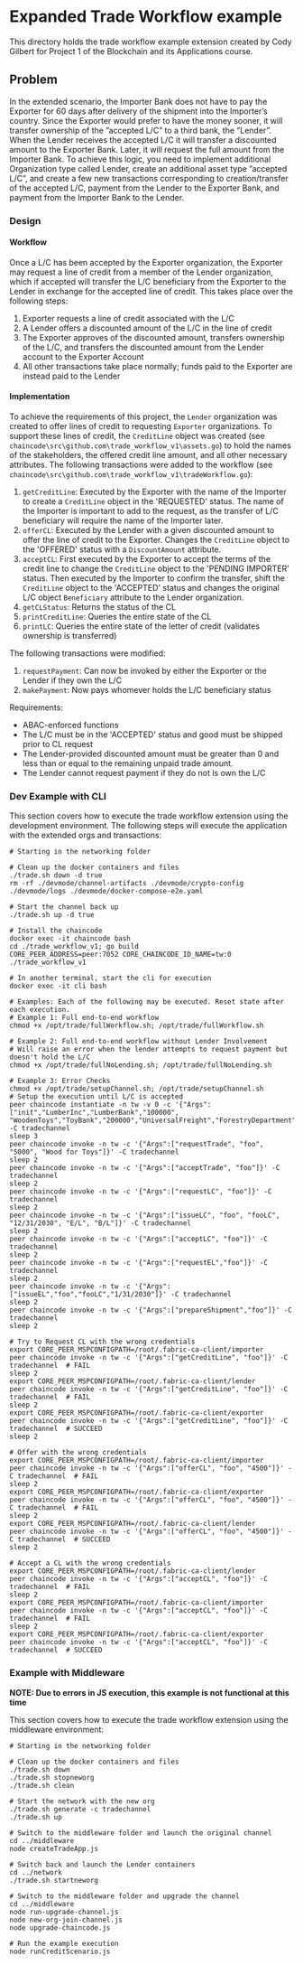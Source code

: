# Expanded Trade Workflow example
This directory holds the trade workflow example extension created by Cody Gilbert for Project 1 of the Blockchain and its Applications course.

## Problem
In the extended scenario, the Importer Bank does not have to pay the Exporter for 60 days after delivery of the shipment into the 
Importer’s country. 
Since the Exporter would prefer to have the money sooner, it will transfer ownership of the ”accepted L/C” to a 
third bank, the ”Lender”. When the Lender receives the accepted L/C it will transfer a discounted amount to the Exporter Bank. 
Later, it will request the full amount from the Importer Bank. To achieve this logic, you need to implement additional Organization type called 
Lender, create an additional asset type ”accepted L/C”, and create a few new transactions corresponding to creation/transfer of the accepted 
L/C, payment from the Lender to the Exporter Bank, and payment from the Importer Bank to the Lender.

### Design

#### Workflow
Once a L/C has been accepted by the Exporter organization, the Exporter may request a line of credit from a member of the
Lender organization, which if accepted will transfer the L/C beneficiary from the Exporter to the Lender in exchange for
the accepted line of credit. This takes place over the following steps:

1. Exporter requests a line of credit associated with the L/C
2. A Lender offers a discounted amount of the L/C in the line of credit
3. The Exporter approves of the discounted amount, transfers ownership of the L/C, and transfers the discounted amount 
from the Lender account to the Exporter Account
4. All other transactions take place normally; funds paid to the Exporter are instead paid to the Lender


#### Implementation
To achieve the requirements of this project, the `Lender` organization was created to offer lines of credit to requesting 
`Exporter` organizations. To support these lines of credit, the `CreditLine` object was created 
(see `chaincode\src\github.com\trade_workflow_v1\assets.go`) to hold the names of the stakeholders, the offered credit line 
amount, and all other necessary attributes.
The following transactions were added to the workflow (see `chaincode\src\github.com\trade_workflow_v1\tradeWorkflow.go`):

1. `getCreditLine`: Executed by the Exporter with the name of the Importer to create a `CreditLine` object in the 'REQUESTED' status.
The name of the Importer is important to add to the request, as the transfer of L/C beneficiary will require the name of the Importer later. 
2. `offerCL`: Executed by the Lender with a given discounted amount to offer the line of credit to the Exporter. Changes the
`CreditLine` object to the 'OFFERED' status with a `DiscountAmount` attribute.
3. `acceptCL`: First executed by the Exporter to accept the terms of the credit line to change the `CreditLine` object to the 'PENDING IMPORTER' status.
Then executed by the Importer to confirm the transfer, shift the `CreditLine` object to the 'ACCEPTED' status and changes the original L/C object `Beneficiary` 
attribute to the Lender organization.
4. `getCLStatus`: Returns the status of the CL
5. `printCreditLine`: Queries the entire state of the CL
6. `printLC`: Queries the entire state of the letter of credit (validates ownership is transferred)

The following transactions were modified:
1. `requestPayment`: Can now be invoked by either the Exporter or the Lender if they own the L/C
2. `makePayment`: Now pays whomever holds the L/C beneficiary status

Requirements:
* ABAC-enforced functions
* The L/C must be in the 'ACCEPTED' status and good must be shipped prior to CL request
* The Lender-provided discounted amount must be greater than 0 and less than or equal to the remaining unpaid trade amount.
* The Lender cannot request payment if they do not ls
own the L/C

### Dev Example with CLI
This section covers how to execute the trade workflow extension using the development environment. The following
steps will execute the application with the extended orgs and transactions:

```shell script
# Starting in the networking folder

# Clean up the docker containers and files
./trade.sh down -d true
rm -rf ./devmode/channel-artifacts ./devmode/crypto-config ./devmode/logs ./devmode/docker-compose-e2e.yaml 

# Start the channel back up
./trade.sh up -d true

# Install the chaincode
docker exec -it chaincode bash
cd ./trade_workflow_v1; go build
CORE_PEER_ADDRESS=peer:7052 CORE_CHAINCODE_ID_NAME=tw:0 ./trade_workflow_v1

# In another terminal, start the cli for execution
docker exec -it cli bash

# Examples: Each of the following may be executed. Reset state after each execution.
# Example 1: Full end-to-end workflow
chmod +x /opt/trade/fullWorkflow.sh; /opt/trade/fullWorkflow.sh

# Example 2: Full end-to-end workflow without Lender Involvement
# Will raise an error when the lender attempts to request payment but doesn't hold the L/C
chmod +x /opt/trade/fullNoLending.sh; /opt/trade/fullNoLending.sh

# Example 3: Error Checks
chmod +x /opt/trade/setupChannel.sh; /opt/trade/setupChannel.sh
# Setup the execution until L/C is accepted
peer chaincode instantiate -n tw -v 0 -c '{"Args":["init","LumberInc","LumberBank","100000", "WoodenToys","ToyBank","200000","UniversalFreight","ForestryDepartment","LenderBros","300000"]}' -C tradechannel
sleep 3
peer chaincode invoke -n tw -c '{"Args":["requestTrade", "foo", "5000", "Wood for Toys"]}' -C tradechannel
sleep 2
peer chaincode invoke -n tw -c '{"Args":["acceptTrade", "foo"]}' -C tradechannel
sleep 2
peer chaincode invoke -n tw -c '{"Args":["requestLC", "foo"]}' -C tradechannel
sleep 2
peer chaincode invoke -n tw -c '{"Args":["issueLC", "foo", "fooLC", "12/31/2030", "E/L", "B/L"]}' -C tradechannel
sleep 2
peer chaincode invoke -n tw -c '{"Args":["acceptLC", "foo"]}' -C tradechannel
sleep 2
peer chaincode invoke -n tw -c '{"Args":["requestEL","foo"]}' -C tradechannel
sleep 2
peer chaincode invoke -n tw -c '{"Args":["issueEL","foo","fooLC","1/31/2030"]}' -C tradechannel
sleep 2
peer chaincode invoke -n tw -c '{"Args":["prepareShipment","foo"]}' -C tradechannel
sleep 2

# Try to Request CL with the wrong credentials
export CORE_PEER_MSPCONFIGPATH=/root/.fabric-ca-client/importer
peer chaincode invoke -n tw -c '{"Args":["getCreditLine", "foo"]}' -C tradechannel  # FAIL
sleep 2
export CORE_PEER_MSPCONFIGPATH=/root/.fabric-ca-client/lender
peer chaincode invoke -n tw -c '{"Args":["getCreditLine", "foo"]}' -C tradechannel  # FAIL
sleep 2
export CORE_PEER_MSPCONFIGPATH=/root/.fabric-ca-client/exporter
peer chaincode invoke -n tw -c '{"Args":["getCreditLine", "foo"]}' -C tradechannel  # SUCCEED
sleep 2

# Offer with the wrong credentials
export CORE_PEER_MSPCONFIGPATH=/root/.fabric-ca-client/importer
peer chaincode invoke -n tw -c '{"Args":["offerCL", "foo", "4500"]}' -C tradechannel  # FAIL
sleep 2
export CORE_PEER_MSPCONFIGPATH=/root/.fabric-ca-client/exporter
peer chaincode invoke -n tw -c '{"Args":["offerCL", "foo", "4500"]}' -C tradechannel  # FAIL
sleep 2
export CORE_PEER_MSPCONFIGPATH=/root/.fabric-ca-client/lender
peer chaincode invoke -n tw -c '{"Args":["offerCL", "foo", "4500"]}' -C tradechannel  # SUCCEED
sleep 2

# Accept a CL with the wrong credentials
export CORE_PEER_MSPCONFIGPATH=/root/.fabric-ca-client/lender
peer chaincode invoke -n tw -c '{"Args":["acceptCL", "foo"]}' -C tradechannel  # FAIL
sleep 2
export CORE_PEER_MSPCONFIGPATH=/root/.fabric-ca-client/importer
peer chaincode invoke -n tw -c '{"Args":["acceptCL", "foo"]}' -C tradechannel  # FAIL
sleep 2
export CORE_PEER_MSPCONFIGPATH=/root/.fabric-ca-client/exporter
peer chaincode invoke -n tw -c '{"Args":["acceptCL", "foo"]}' -C tradechannel  # SUCCEED

```
### Example with Middleware

**NOTE: Due to errors in JS execution, this example is not functional at this time** 

This section covers how to execute the trade workflow extension using the middleware environment:

```shell script
# Starting in the networking folder

# Clean up the docker containers and files
./trade.sh down
./trade.sh stopneworg
./trade.sh clean

# Start the network with the new org
./trade.sh generate -c tradechannel
./trade.sh up

# Switch to the middleware folder and launch the original channel
cd ../middleware
node createTradeApp.js

# Switch back and launch the Lender containers
cd ../network
./trade.sh startneworg

# Switch to the middleware folder and upgrade the channel
cd ../middleware
node run-upgrade-channel.js
node new-org-join-channel.js 
node upgrade-chaincode.js

# Run the example execution
node runCreditScenario.js
```